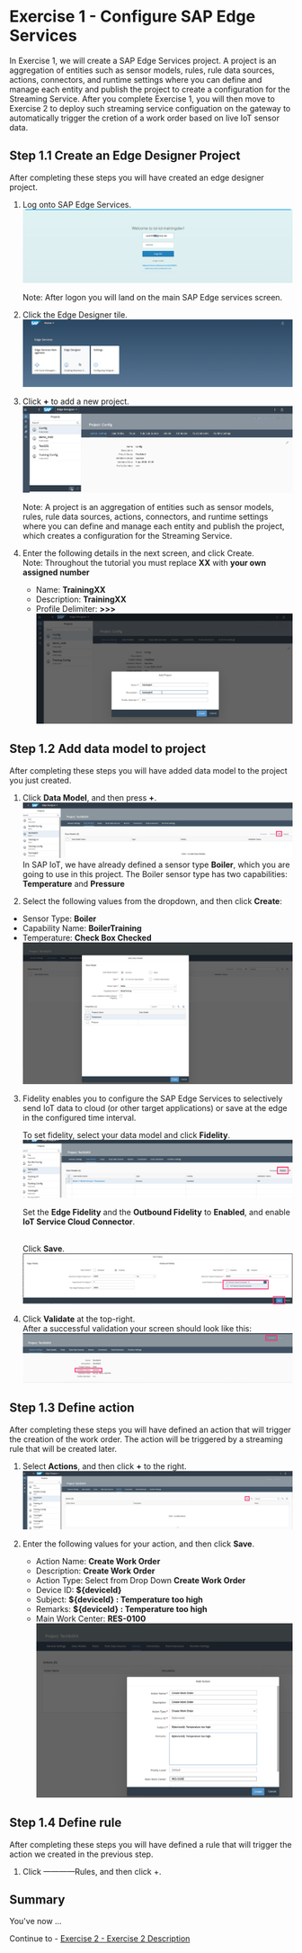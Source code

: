 # Exercise 1 - Configure SAP Edge Services

In Exercise 1, we will create a SAP Edge Services project.  A project is an aggregation of entities such as sensor models, rules, rule data sources, actions, connectors, and runtime settings where you can define and manage each entity and publish the project to create a configuration for the Streaming Service.      After you complete Exercise 1, you will then move to Exercise 2 to deploy such streaming service configuation on the gateway to automatically trigger the cretion of a work order based on live IoT sensor data.

## Step 1.1 Create an Edge Designer Project

After completing these steps you will have created an edge designer project.

1. Log onto SAP Edge Services.
<br>![](/exercises/ex1/images/Ex1_Step1_1.png)

   Note: After logon you will land on the main SAP Edge services screen.

2. Click the Edge Designer tile.
<br>![](/exercises/ex1/images/Ex1_Step1_2.png)

3. Click __+__ to add a new project.
<br>![](/exercises/ex1/images/Ex1_Step1_3.png)

   Note: A project is an aggregation of entities such as sensor models, rules, rule data sources, actions, connectors, and runtime settings where you can define and manage each entity and publish the project, which creates a configuration for the Streaming Service.

4. Enter the following details in the next screen, and click Create.
<br>Note: Throughout the tutorial you must replace __XX__ with __your own assigned number__<br>
   - Name: __TrainingXX__
   - Description: __TrainingXX__
   - Profile Delimiter: __>>>__
<br>![](/exercises/ex1/images/Ex1_Step1_4.png)

## Step 1.2 Add data model to project

After completing these steps you will have added data model to the project you just created.

1.	Click __Data Model__, and then press __+__.
<br>![](/exercises/ex1/images/Ex1_Step2_1.png)
In SAP IoT, we have already defined a sensor type __Boiler__, which you are going to use in this project. The Boiler sensor type has two capabilities: __Temperature__ and __Pressure__

2.	Select the following values from the dropdown, and then click __Create__:
   - Sensor Type: __Boiler__
   - Capability Name: __BoilerTraining__
   - Temperature: __Check Box Checked__
<br>![](/exercises/ex1/images/Ex1_Step2_2.png)

3. Fidelity enables you to configure the SAP Edge Services to selectively send IoT data to cloud (or other target applications) or save at the edge in the configured time interval.

   To set fidelity, select your data model and click __Fidelity__.
<br>![](/exercises/ex1/images/Ex1_Step2_3_1.png)

   Set the __Edge Fidelity__ and the __Outbound Fidelity__ to __Enabled__, and enable __IoT Service Cloud Connector__.

   <br>Click __Save__.
<br>![](/exercises/ex1/images/Ex1_Step2_3_2.png)   

4. Click __Validate__ at the top-right.
   <br>After a successful validation your screen should look like this:
<br>![](/exercises/ex1/images/Ex1_Step2_4.png)   

## Step 1.3 Define action

After completing these steps you will have defined an action that will trigger the creation of the work order. The action will be triggered by a streaming rule that will be created later.

1. Select __Actions__, and then click __+__ to the right.
<br>![](/exercises/ex1/images/Ex1_Step3_1.png)   

2. Enter the following values for your action, and then click __Save__.
   - Action Name: __Create Work Order__
   - Description: __Create Work Order__
   - Action Type: Select from Drop Down __Create Work Order__
   - Device ID: __${deviceId}__
   - Subject: __${deviceId} : Temperature too high__
   - Remarks: __${deviceId} : Temperature too high__
   - Main Work Center: __RES-0100__
<br>![](/exercises/ex1/images/Ex1_Step3_2.png) 

## Step 1.4 Define rule

After completing these steps you will have defined a rule that will trigger the action we created in the previous step.

1. Click ————Rules, and then click +.

## Summary

You've now ...

Continue to - [Exercise 2 - Exercise 2 Description](../ex2/README.md)


